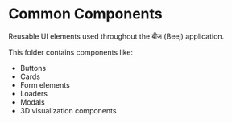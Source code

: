 # Common Components

Reusable UI elements used throughout the बीज (Beej) application.

This folder contains components like:
- Buttons
- Cards
- Form elements
- Loaders
- Modals
- 3D visualization components
